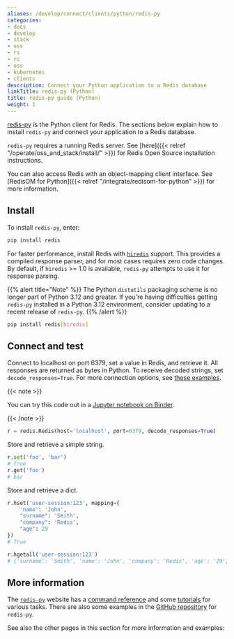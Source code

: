 ```yaml
---
aliases: /develop/connect/clients/python/redis-py
categories:
- docs
- develop
- stack
- oss
- rs
- rc
- oss
- kubernetes
- clients
description: Connect your Python application to a Redis database
linkTitle: redis-py (Python)
title: redis-py guide (Python)
weight: 1
---
```


[redis-py](https://github.com/redis/redis-py) is the Python client for Redis. 
The sections below explain how to install `redis-py` and connect your application
to a Redis database.

`redis-py` requires a running Redis server. See [here]({{< relref "/operate/oss_and_stack/install/" >}}) for Redis Open Source installation instructions.

You can also access Redis with an object-mapping client interface. See
[RedisOM for Python]({{< relref "/integrate/redisom-for-python" >}})
for more information.

## Install

To install `redis-py`, enter:

```bash
pip install redis
```

For faster performance, install Redis with [`hiredis`](https://github.com/redis/hiredis) support. This provides a compiled response parser, and for most cases requires zero code changes. By default, if `hiredis` >= 1.0 is available, `redis-py` attempts to use it for response parsing.

{{% alert title="Note" %}}
The Python `distutils` packaging scheme is no longer part of Python 3.12 and greater. If you're having difficulties getting `redis-py` installed in a Python 3.12 environment, consider updating to a recent release of `redis-py`.
{{% /alert %}}

```bash
pip install redis[hiredis]
```

## Connect and test

Connect to localhost on port 6379, set a value in Redis, and retrieve it. All responses are returned as bytes in Python. To receive decoded strings, set `decode_responses=True`. For more connection options, see [these examples](https://redis.readthedocs.io/en/stable/examples.html).

{{< note >}}

You can try this code out in a [Jupyter notebook on Binder](https://redis.io/binder/v2/gh/redis/binder-launchers/python-client?urlpath=%2Fdoc%2Ftree%2Fdemo.ipynb).

{{< /note >}}

```python
r = redis.Redis(host='localhost', port=6379, decode_responses=True)
```

Store and retrieve a simple string.

```python
r.set('foo', 'bar')
# True
r.get('foo')
# bar
```

Store and retrieve a dict.

```python
r.hset('user-session:123', mapping={
    'name': 'John',
    "surname": 'Smith',
    "company": 'Redis',
    "age": 29
})
# True

r.hgetall('user-session:123')
# {'surname': 'Smith', 'name': 'John', 'company': 'Redis', 'age': '29'}
```

## More information

The [`redis-py`](https://redis.readthedocs.io/en/stable/index.html) website
has a [command reference](https://redis.readthedocs.io/en/stable/commands.html)
and some [tutorials](https://redis.readthedocs.io/en/stable/examples.html) for
various tasks. There are also some examples in the
[GitHub repository](https://github.com/redis/redis-py) for `redis-py`.
 
See also the other pages in this section for more information and examples: